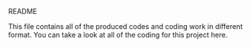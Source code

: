 README

This file contains all of the produced codes and coding work in different format. You can take a look at all of the coding for this project here.